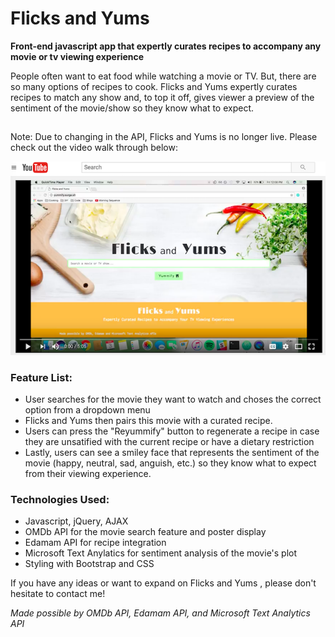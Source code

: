 # Flicks and Yums
**Front-end javascript app that expertly curates recipes to accompany any movie or tv viewing experience**

People often want to eat food while watching a movie or TV. But, there are so many options of recipes to cook. Flicks and Yums expertly curates recipes to match any show and, to top it off, gives viewer a preview of the sentiment of the movie/show so they know what to expect.

##

Note: Due to changing in the API, Flicks and Yums is no longer live.
Please check out the video walk through below:

[![Flicks and Yums Video Walkthrough](img/youtube_screenshot.png)](https://youtu.be/_dQe76iECFs)

### Feature List:
- User searches for the movie they want to watch and choses the correct option from a dropdown menu
- Flicks and Yums then pairs this movie with a curated recipe.
- Users can press the "Reyummify" button to regenerate a recipe in case they are unsatified with the current recipe or have a dietary restriction
- Lastly, users can see a smiley face that represents the sentiment of the movie (happy, neutral, sad, anguish, etc.) so they know what to expect from their viewing experience.
### Technologies Used:
- Javascript, jQuery, AJAX
- OMDb API for the movie search feature and poster display
- Edamam API for recipe integration
- Microsoft Text Anylatics for sentiment analysis of the movie's plot
- Styling with Bootstrap and CSS

If you have any ideas or want to expand on Flicks and Yums , please don't hesitate to contact me!

_Made possible by OMDb API, Edamam API, and Microsoft Text Analytics API_
